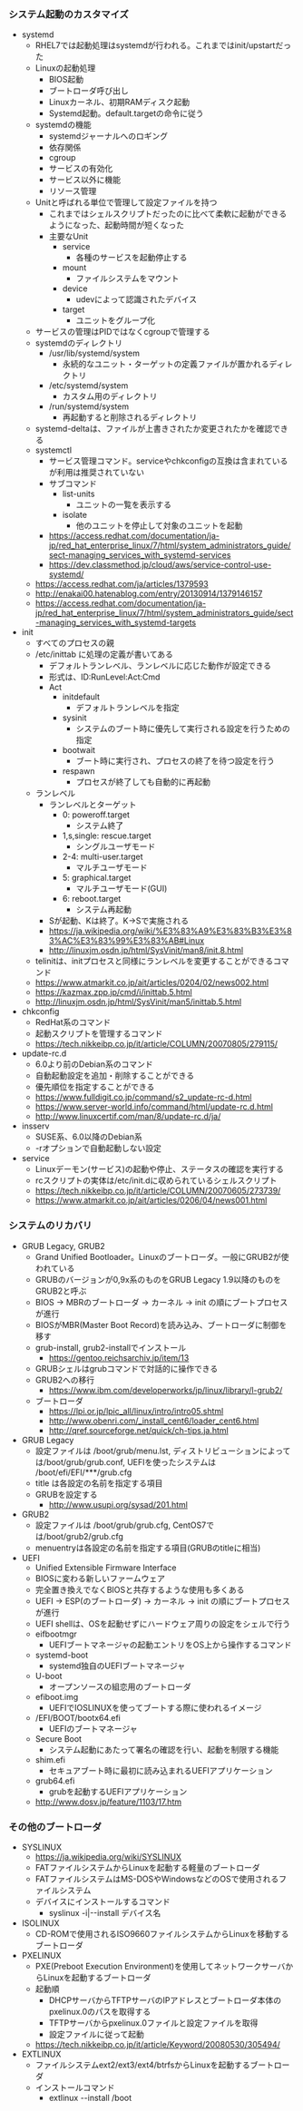 ### システム起動のカスタマイズ

* systemd
    * RHEL7では起動処理はsystemdが行われる。これまではinit/upstartだった
    * Linuxの起動処理
        * BIOS起動
        * ブートローダ呼び出し
        * Linuxカーネル、初期RAMディスク起動
        * Systemd起動。default.targetの命令に従う
    * systemdの機能
        * systemdジャーナルへのロギング
        * 依存関係
        * cgroup
        * サービスの有効化
        * サービス以外に機能
        * リソース管理
    * Unitと呼ばれる単位で管理して設定ファイルを持つ
        * これまではシェルスクリプトだったのに比べて柔軟に起動ができるようになった、起動時間が短くなった
        * 主要なUnit
            * service
                * 各種のサービスを起動停止する
            * mount
                * ファイルシステムをマウント
            * device
                * udevによって認識されたデバイス
            * target
                * ユニットをグループ化
    * サービスの管理はPIDではなくcgroupで管理する
    * systemdのディレクトリ
        * /usr/lib/systemd/system
            * 永続的なユニット・ターゲットの定義ファイルが置かれるディレクトリ
        * /etc/systemd/system
            * カスタム用のディレクトリ
        * /run/systemd/system
            * 再起動すると削除されるディレクトリ
    * systemd-deltaは、ファイルが上書きされたか変更されたかを確認できる
    * systemctl
        * サービス管理コマンド。serviceやchkconfigの互換は含まれているが利用は推奨されていない
        * サブコマンド
            * list-units
                * ユニットの一覧を表示する
            * isolate
                * 他のユニットを停止して対象のユニットを起動
        * https://access.redhat.com/documentation/ja-jp/red_hat_enterprise_linux/7/html/system_administrators_guide/sect-managing_services_with_systemd-services
        * https://dev.classmethod.jp/cloud/aws/service-control-use-systemd/
    * https://access.redhat.com/ja/articles/1379593
    * http://enakai00.hatenablog.com/entry/20130914/1379146157
    * https://access.redhat.com/documentation/ja-jp/red_hat_enterprise_linux/7/html/system_administrators_guide/sect-managing_services_with_systemd-targets
* init
    * すべてのプロセスの親
    * /etc/inittab に処理の定義が書いてある
        * デフォルトランレベル、ランレベルに応じた動作が設定できる
        * 形式は、ID:RunLevel:Act:Cmd
        * Act
            * initdefault
                * デフォルトランレベルを指定
            * sysinit
                * システムのブート時に優先して実行される設定を行うための指定
            * bootwait
                * ブート時に実行され、プロセスの終了を待つ設定を行う
            * respawn
                * プロセスが終了しても自動的に再起動
    * ランレベル
        * ランレベルとターゲット
            * 0: poweroff.target
                * システム終了
            * 1,s,single: rescue.target
                * シングルユーザモード
            * 2-4: multi-user.target
                * マルチユーザモード
            * 5: graphical.target
                * マルチユーザモード(GUI)
            * 6: reboot.target
                * システム再起動
        * Sが起動、Kは終了。K->Sで実施される
        * https://ja.wikipedia.org/wiki/%E3%83%A9%E3%83%B3%E3%83%AC%E3%83%99%E3%83%AB#Linux
        * http://linuxjm.osdn.jp/html/SysVinit/man8/init.8.html
    * telinitは、initプロセスと同様にランレベルを変更することができるコマンド
    * https://www.atmarkit.co.jp/ait/articles/0204/02/news002.html
    * https://kazmax.zpp.jp/cmd/i/inittab.5.html
    * http://linuxjm.osdn.jp/html/SysVinit/man5/inittab.5.html
* chkconfig
    * RedHat系のコマンド
    * 起動スクリプトを管理するコマンド
    * https://tech.nikkeibp.co.jp/it/article/COLUMN/20070805/279115/
* update-rc.d
    * 6.0より前のDebian系のコマンド
    * 自動起動設定を追加・削除することができる
    * 優先順位を指定することができる
    * https://www.fulldigit.co.jp/command/s2_update-rc-d.html
    * https://www.server-world.info/command/html/update-rc.d.html
    * http://www.linuxcertif.com/man/8/update-rc.d/ja/
* insserv
    * SUSE系、6.0以降のDebian系
    * -rオプションで自動起動しない設定
* service
    * Linuxデーモン(サービス)の起動や停止、ステータスの確認を実行する
    * rcスクリプトの実体は/etc/init.dに収められているシェルスクリプト
    * https://tech.nikkeibp.co.jp/it/article/COLUMN/20070605/273739/
    * https://www.atmarkit.co.jp/ait/articles/0206/04/news001.html
    
### システムのリカバリ

* GRUB Legacy, GRUB2
    * Grand Unified Bootloader。Linuxのブートローダ。一般にGRUB2が使われている
    * GRUBのバージョンが0,9x系のものをGRUB Legacy 1.9以降のものをGRUB2と呼ぶ
    * BIOS -> MBRのブートローダ -> カーネル -> init の順にブートプロセスが進行
    * BIOSがMBR(Master Boot Record)を読み込み、ブートローダに制御を移す
    * grub-install, grub2-installでインストール
        * https://gentoo.reichsarchiv.jp/item/13
    * GRUBシェルはgrubコマンドで対話的に操作できる
    * GRUB2への移行
        * https://www.ibm.com/developerworks/jp/linux/library/l-grub2/
    * ブートローダ
        * https://lpi.or.jp/lpic_all/linux/intro/intro05.shtml
        * http://www.obenri.com/_install_cent6/loader_cent6.html
        * http://qref.sourceforge.net/quick/ch-tips.ja.html
* GRUB Legacy
    * 設定ファイルは /boot/grub/menu.lst, ディストリビューションによっては/boot/grub/grub.conf, UEFIを使ったシステムは /boot/efi/EFI/***/grub.cfg
    * title は各設定の名前を指定する項目
    * GRUBを設定する
        * http://www.usupi.org/sysad/201.html
* GRUB2
    * 設定ファイルは /boot/grub/grub.cfg, CentOS7では/boot/grub2/grub.cfg
    * menuentryは各設定の名前を指定する項目(GRUBのtitleに相当)
* UEFI
    * Unified Extensible Firmware Interface
    * BIOSに変わる新しいファームウェア
    * 完全置き換えでなくBIOSと共存するような使用も多くある
    * UEFI -> ESP(のブートローダ) -> カーネル -> init の順にブートプロセスが進行
    * UEFI shellは、OSを起動せずにハードウェア周りの設定をシェルで行う
    * eifbootmgr
        * UEFIブートマネージャの起動エントリをOS上から操作するコマンド
    * systemd-boot
        * systemd独自のUEFIブートマネージャ
    * U-boot
        * オープンソースの組恋用のブートローダ
    * efiboot.img
        * UEFIでIOSLINUXを使ってブートする際に使われるイメージ
    * /EFI/BOOT/bootx64.efi
        * UEFIのブートマネージャ
    * Secure Boot
        * システム起動にあたって署名の確認を行い、起動を制限する機能
    * shim.efi
        * セキュアブート時に最初に読み込まれるUEFIアプリケーション
    * grub64.efi
        * grubを起動するUEFIアプリケーション
    * http://www.dosv.jp/feature/1103/17.htm

### その他のブートローダ

* SYSLINUX
    * https://ja.wikipedia.org/wiki/SYSLINUX
    * FATファイルシステムからLinuxを起動する軽量のブートローダ
    * FATファイルシステムはMS-DOSやWindowsなどのOSで使用されるファイルシステム
    * デバイスにインストールするコマンド
        * syslinux -i|--install デバイス名
* ISOLINUX
    * CD-ROMで使用されるISO9660ファイルシステムからLinuxを移動するブートローダ
* PXELINUX
    * PXE(Preboot Execution Environment)を使用してネットワークサーバからLinuxを起動するブートローダ
    * 起動順
        * DHCPサーバからTFTPサーバのIPアドレスとブートローダ本体のpxelinux.0のパスを取得する
        * TFTPサーバからpxelinux.0ファイルと設定ファイルを取得
        * 設定ファイルに従って起動
    * https://tech.nikkeibp.co.jp/it/article/Keyword/20080530/305494/
* EXTLINUX
    * ファイルシステムext2/ext3/ext4/btrfsからLinuxを起動するブートローダ
    * インストールコマンド
        * extlinux --install /boot

